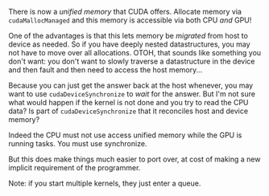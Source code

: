 There is now a *unified memory* that CUDA offers. Allocate memory via
`cudaMallocManaged` and this memory is accessible via both CPU *and*
GPU!

One of the advantages is that this lets memory be *migrated* from host
to device as needed. So if you have deeply nested datastructures, you
may not have to move over all allocations. OTOH, that sounds like
something you don't want: you don't want to slowly traverse a
datastructure in the device and then fault and then need to access the
host memory...

Because you can just get the answer back at the host whenever, you may
want to use `cudaDeviceSynchronize` to *wait* for the answer. But I'm
not sure what would happen if the kernel is not done and you try to
read the CPU data? Is part of `cudaDeviceSynchronize` that it
reconciles host and device memory?

Indeed the CPU must not use access unified memory while the GPU is
running tasks. You must use synchronize.

But this does make things much easier to port over, at cost of making
a new implicit requirement of the programmer.

Note: if you start multiple kernels, they just enter a queue.
